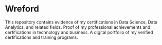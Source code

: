 # Wreford
This repository contains evidence of my certifications in Data Science, Data Analytics, and related fields.  Proof of my professional achievements and certifications in technology and business.  A digital portfolio of my verified certifications and training programs.
